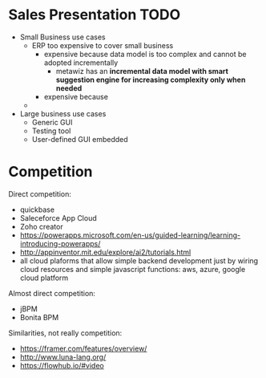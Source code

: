 # Sales Presentation TODO

 * Small Business use cases
    * ERP too expensive to cover small business
        * expensive because data model is too complex and cannot be adopted incrementally
            * metawiz has an **incremental data model with smart suggestion engine for increasing complexity only when needed**
        * expensive because
    * 
 * Large business use cases
    * Generic GUI
    * Testing tool
    * User-defined GUI embedded 

# Competition

Direct competition:

* quickbase
* Saleceforce App Cloud
* Zoho creator
* https://powerapps.microsoft.com/en-us/guided-learning/learning-introducing-powerapps/
* http://appinventor.mit.edu/explore/ai2/tutorials.html
* all cloud plaforms that allow simple backend development just by wiring cloud resources and simple javascript functions: aws, azure, google cloud platform


Almost direct competition:

* jBPM
* Bonita BPM

Similarities, not really competition:
* https://framer.com/features/overview/
* http://www.luna-lang.org/
* https://flowhub.io/#video